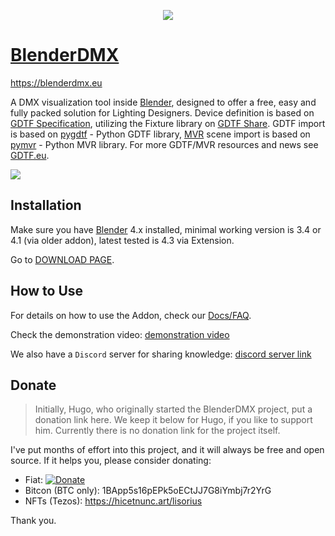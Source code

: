 <p align="center">
  <img src="https://github.com/open-stage/blender-dmx/assets/3680926/c7a8e6c5-786f-4f7b-88f5-374b8cb9e51e" />
</p>

# [BlenderDMX](https://blenderdmx.eu)

https://blenderdmx.eu

A DMX visualization tool inside <a href="https://blender.org">Blender</a>, designed to offer a free, easy and fully packed solution for Lighting Designers. Device definition is based on <a href="https://gdtf-share.com">GDTF Specification</a>, utilizing the Fixture library on <a href="https://gdtf-share.com">GDTF Share</a>. GDTF import is based on <a href="https://github.com/open-stage/python-gdtf">pygdtf</a> - Python GDTF library, <a href="https://gdtf-share.com">MVR</a> scene import is based on <a href="https://github.com/open-stage/python-mvr">pymvr</a> - Python MVR library. For more GDTF/MVR resources and news see <a href="https://gdtf.eu">GDTF.eu</a>.

![](https://i.ibb.co/rvpKYxB/render-eevee-7.png)

## Installation

Make sure you have [Blender](https://www.blender.org/download/) 4.x installed,
minimal working version is 3.4 or 4.1 (via older addon), latest tested is 4.3
via Extension.

Go to [DOWNLOAD PAGE](https://blenderdmx.eu/download).

## How to Use

For details on how to use the Addon, check our [Docs/FAQ](https://blenderdmx.eu/docs/faq/).

Check the demonstration video:
[demonstration video](https://www.youtube.com/watch?v=uzZQhcqSjS4)

We also have a `Discord` server for sharing knowledge: [discord server link](https://discord.gg/FQVVyc45T9)

## Donate

> Initially, Hugo, who originally started the BlenderDMX project, put a donation link here. We keep it below for Hugo, if you like to support him. Currently there is no donation link for the project itself.

I've put months of effort into this project, and it will always be free and
open source. If it helps you, please consider donating:

- Fiat: [![Donate](https://img.shields.io/badge/Donate-PayPal-green.svg)](https://www.paypal.com/donate/?hosted_button_id=K2DRRKRFE583J)
- Bitcon (BTC only): 1BApp5s16pEPk5oECtJJ7G8iYmbj7r2YrG
- NFTs (Tezos): https://hicetnunc.art/lisorius

Thank you.
